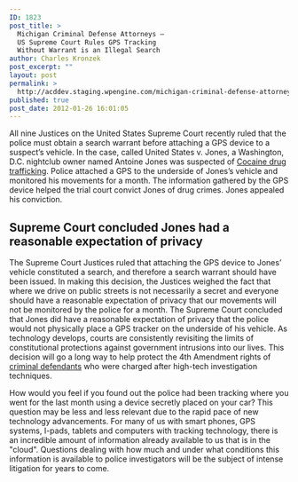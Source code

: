 ```yaml
---
ID: 1823
post_title: >
  Michigan Criminal Defense Attorneys –
  US Supreme Court Rules GPS Tracking
  Without Warrant is an Illegal Search
author: Charles Kronzek
post_excerpt: ""
layout: post
permalink: >
  http://acddev.staging.wpengine.com/michigan-criminal-defense-attorneys-us-supreme-court-rules-gps-tracking-without-warrant-is-an-illegal-search.html
published: true
post_date: 2012-01-26 16:01:05
---
```

All nine Justices on the United States Supreme Court recently ruled that the police must obtain a search warrant before attaching a GPS device to a suspect’s vehicle. In the case, called United States v. Jones, a Washington, D.C. nightclub owner named Antoine Jones was suspected of <a title="Michigan Cocaine Attorney" href="http://acddev.staging.wpengine.com/cocaine.html">Cocaine drug trafficking</a>. Police attached a GPS to the underside of Jones’s vehicle and monitored his movements for a month. The information gathered by the GPS device helped the trial court convict Jones of drug crimes. Jones appealed his conviction.


<h2>Supreme Court concluded Jones had a reasonable expectation of privacy</h2>

The Supreme Court Justices ruled that attaching the GPS device to Jones’ vehicle constituted a search, and therefore a search warrant should have been issued. In making this decision, the Justices weighed the fact that where we drive on public streets is not necessarily a secret and everyone should have a reasonable expectation of privacy that our movements will not be monitored by the police for a month. The Supreme Court concluded that Jones did have a reasonable expectation of privacy that the police would not physically place a GPS tracker on the underside of his vehicle. As technology develops, courts are consistently revisiting the limits of constitutional protections against government intrusions into our lives. This decision will go a long way to help protect the 4th Amendment rights of <a href="http://acddev.staging.wpengine.com/">criminal defendants</a> who were charged after high-tech investigation techniques.

How would you feel if you found out the police had been tracking where you went for the last month using a device secretly placed on your car? This question may be less and less relevant due to the rapid pace of new technology advancements. For many of us with smart phones, GPS systems, I-pads, tablets and computers with tracking technology, there is an incredible amount of information already available to us that is in the "cloud". Questions dealing with how much and under what conditions this information is available to police investigators will be the subject of intense litigation for years to come.